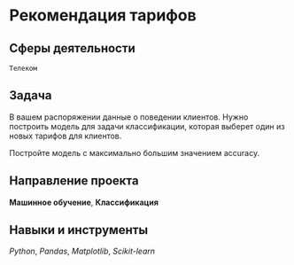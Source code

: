 # Рекомендация тарифов
## Сферы деятельности
`Телеком`

## Задача
В вашем распоряжении данные о поведении клиентов. 
Нужно построить модель для задачи классификации, которая выберет один из новых тарифов для клиентов.

Постройте модель с максимально большим значением accuracy.

## Направление проекта
**Машинное обучение**, **Классификация**

## Навыки и инструменты
*Python*, *Pandas*, *Matplotlib*, *Scikit-learn*